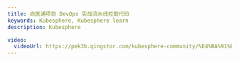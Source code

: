 ```yaml
---
title: 尚医通项目 DevOps 实战流水线拉取代码
keywords: Kubesphere, Kubesphere learn
description: Kubesphere

video:
  videoUrl: https://pek3b.qingstor.com/kubesphere-community/%E4%BA%91%E5%8E%9F%E7%94%9F%E5%AE%9E%E6%88%98/113%E3%80%81devops-%E5%8F%AF%E8%A7%86%E5%8C%96Pipeline-%E7%AC%AC%E4%B8%80%E6%AD%A5-%E6%8B%89%E5%8F%96%E4%BB%A3%E7%A0%81.mp4
---
```

